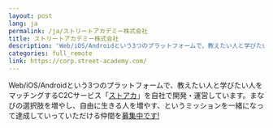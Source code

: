 ```yaml
---
layout: post
lang: ja
permalink: /ja/ストリートアカデミー株式会社
title: ストリートアカデミー株式会社
description: 'Web/iOS/Androidという3つのプラットフォームで、教えたい人と学びたい人をマッチングするC2Cサービス「ストアカ」を自社で開発・運営しています。まなびの選択肢を増やし、自由に生きる人を増やす、というミッションを一緒になって達成していっていただける仲間を募集中です!'
categories: full_remote
link: https://corp.street-academy.com/
---
```


<p>Web/iOS/Androidという3つのプラットフォームで、教えたい人と学びたい人をマッチングするC2Cサービス「<a href="https://www.street-academy.com/">ストアカ</a>」を自社で開発・運営しています。まなびの選択肢を増やし、自由に生きる人を増やす、というミッションを一緒になって達成していっていただける仲間を<a href="https://www.wantedly.com/companies/streetacademy">募集中です!</a></p>
